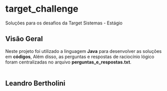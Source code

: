 # target_challenge
Soluções para os desafios da Target Sistemas - Estágio

## Visão Geral
Neste projeto foi utilizado a linguagem **Java** para desenvolver as soluções em **códigos**, Além disso, as perguntas e respostas de raciocínio lógico foram centralizadas no arquivo **perguntas_e_respostas.txt**.
<br>
<br>
## Leandro Bertholini
